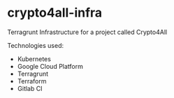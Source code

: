 # crypto4all-infra
Terragrunt Infrastructure for a project called Crypto4All

Technologies used:

- Kubernetes
- Google Cloud Platform
- Terragrunt
- Terraform
- Gitlab CI
